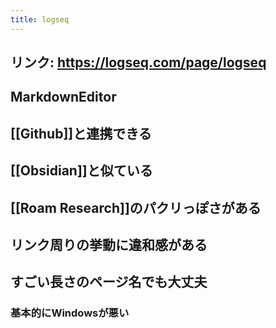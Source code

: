 ```yaml
---
title: logseq
---
```


## **リンク**: https://logseq.com/page/logseq
## MarkdownEditor
## [[Github]]と連携できる
## [[Obsidian]]と似ている
## [[Roam Research]]のパクリっぽさがある
## リンク周りの挙動に違和感がある
## すごい長さのページ名でも大丈夫
### 基本的にWindowsが悪い
